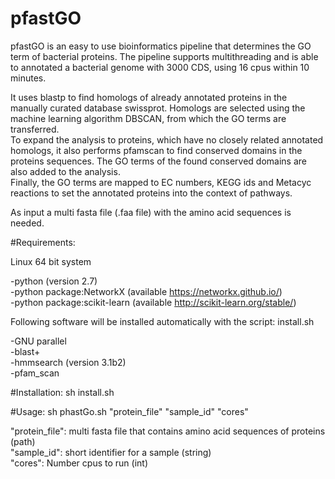 pfastGO
=======================

pfastGO is an easy to use bioinformatics pipeline that determines the GO term of bacterial proteins. The pipeline supports multithreading and is able to annotated a bacterial genome with 3000 CDS, using 16 cpus within 10 minutes.<br />

It uses blastp to find homologs of already annotated proteins in the manually curated database swissprot. Homologs are selected using the machine learning algorithm DBSCAN, from which the GO terms are transferred.<br /> 
To expand the analysis to proteins, which have no closely related annotated homologs, it also performs pfamscan to find conserved domains in the proteins sequences. The GO terms of the found conserved domains are also added to the analysis.<br />
Finally, the GO terms are mapped to EC numbers, KEGG ids and Metacyc reactions to set the annotated proteins into the context of pathways.<br />

As input a multi fasta file (.faa file) with the amino acid sequences  is needed.<br />

#Requirements:

Linux 64 bit system<br />

-python (version 2.7)<br />
-python package:NetworkX (available https://networkx.github.io/)<br />
-python package:scikit-learn (available http://scikit-learn.org/stable/)<br />

Following software will be installed automatically with the script: install.sh<br />

-GNU parallel<br />
-blast+<br />
-hmmsearch (version 3.1b2)<br />
-pfam_scan<br />

#Installation: 
sh install.sh<br />

#Usage: 
sh phastGo.sh "protein_file" "sample_id" "cores"<br />
 
"protein_file": multi fasta file that contains amino acid sequences of proteins (path)<br />
"sample_id": short identifier for a sample (string)<br />
"cores": Number cpus to run (int)<br />

